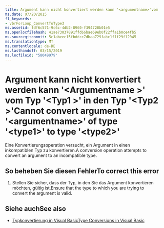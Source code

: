 ```yaml
---
title: Argument kann nicht konvertiert werden kann '<argumentname>'vom Typ'<type1>' in Typ'<type2>'
ms.date: 07/20/2015
f1_keywords:
- vbrForLoop_ConvertToType3
ms.assetid: fdf6c571-9c6c-4db2-8960-f394720b01e5
ms.openlocfilehash: 41ae73037891ffd66bae69eb0f22ffa1b0ce4fb5
ms.sourcegitcommit: 5c1abeec15fbddcc7dbaa729fabc1f1f29f12045
ms.translationtype: MT
ms.contentlocale: de-DE
ms.lasthandoff: 03/15/2019
ms.locfileid: "58049979"
---
```

# <a name="cannot-convert-argument-argumentname-of-type-type1-to-type-type2"></a><span data-ttu-id="9292b-102">Argument kann nicht konvertiert werden kann '\<Argumentname >' vom Typ '\<Typ1 >' in den Typ '\<Typ2 >'</span><span class="sxs-lookup"><span data-stu-id="9292b-102">Cannot convert argument '\<argumentname>' of type '\<type1>' to type '\<type2>'</span></span>
<span data-ttu-id="9292b-103">Eine Konvertierungsoperation versucht, ein Argument in einen inkompatiblen Typ zu konvertieren.</span><span class="sxs-lookup"><span data-stu-id="9292b-103">A conversion operation attempts to convert an argument to an incompatible type.</span></span>  
  
## <a name="to-correct-this-error"></a><span data-ttu-id="9292b-104">So beheben Sie diesen Fehler</span><span class="sxs-lookup"><span data-stu-id="9292b-104">To correct this error</span></span>  
  
1.  <span data-ttu-id="9292b-105">Stellen Sie sicher, dass der Typ, in den Sie das Argument konvertieren möchten, gültig ist.</span><span class="sxs-lookup"><span data-stu-id="9292b-105">Ensure that the type to which you are trying to convert the argument is valid.</span></span>  
  
## <a name="see-also"></a><span data-ttu-id="9292b-106">Siehe auch</span><span class="sxs-lookup"><span data-stu-id="9292b-106">See also</span></span>

- [<span data-ttu-id="9292b-107">Typkonvertierung in Visual Basic</span><span class="sxs-lookup"><span data-stu-id="9292b-107">Type Conversions in Visual Basic</span></span>](../../visual-basic/programming-guide/language-features/data-types/type-conversions.md)
